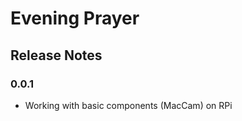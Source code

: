 Evening Prayer
==============

## Release Notes

### 0.0.1
 * Working with basic components (MacCam) on RPi